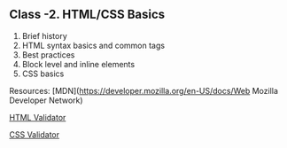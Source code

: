 Class -2. HTML/CSS Basics
-------------------------
1. Brief history
2. HTML syntax basics and common tags
3. Best practices
4. Block level and inline elements
5. CSS basics

Resources:
[MDN](https://developer.mozilla.org/en-US/docs/Web Mozilla Developer Network)

[HTML Validator](https://validator.w3.org/)

[CSS Validator](https://jigsaw.w3.org/css-validator/)



